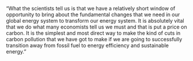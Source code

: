 “What the scientists tell us is that we have a relatively short window of opportunity to bring about the fundamental changes that we need in our global energy system to transform our energy system. It is absolutely vital that we do what many economists tell us we must and that is put a price on carbon. It is the simplest and most direct way to make the kind of cuts in carbon pollution that we have got to make if we are going to successfully transition away from fossil fuel to energy efficiency and sustainable energy.”